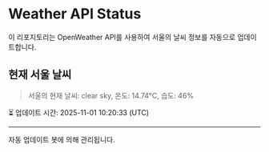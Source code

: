 
# Weather API Status

이 리포지토리는 OpenWeather API를 사용하여 서울의 날씨 정보를 자동으로 업데이트합니다.

## 현재 서울 날씨
> 서울의 현재 날씨: clear sky, 온도: 14.74°C, 습도: 46%

⏳ 업데이트 시간: 2025-11-01 10:20:33 (UTC)

---
자동 업데이트 봇에 의해 관리됩니다.
